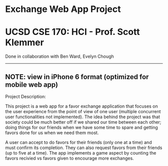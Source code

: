 Exchange Web App Project
====
UCSD CSE 170: HCI - Prof. Scott Klemmer
====
Done in collaboration with Ben Ward, Evelyn Chough
____

NOTE: view in iPhone 6 format (optimized for mobile web app)
----

Project Description:

This project is a web app for a favor exchange application that focuses on the user experience from the point of view of one user (multiple concurrent user functionalities not implemented). The idea behind the project was that society could be much better off if we shared our time between each other; doing things for our friends when we have some time to spare and getting favors done for us when we need them most. 

A user can accept to do favors for their friends (only one at a time) and must confirm its completion. They can also request favors from their friends (up to five at a time). The app implements a game aspect by counting the favors recivied vs favors given to encourage more exchanges.


